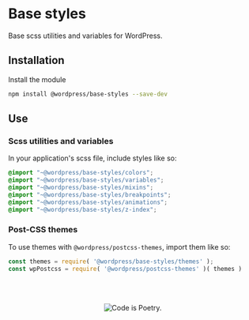 # Base styles

Base scss utilities and variables for WordPress.

## Installation

Install the module

```bash
npm install @wordpress/base-styles --save-dev
```

## Use

### Scss utilities and variables

In your application's scss file, include styles like so:

```scss
@import "~@wordpress/base-styles/colors";
@import "~@wordpress/base-styles/variables";
@import "~@wordpress/base-styles/mixins";
@import "~@wordpress/base-styles/breakpoints";
@import "~@wordpress/base-styles/animations";
@import "~@wordpress/base-styles/z-index";
```

### Post-CSS themes

To use themes with `@wordpress/postcss-themes`, import them like so:

```js
const themes = require( '@wordpress/base-styles/themes' );
const wpPostcss = require( '@wordpress/postcss-themes' )( themes )
```

<br/><br/><p align="center"><img src="https://s.w.org/style/images/codeispoetry.png?1" alt="Code is Poetry." /></p>
